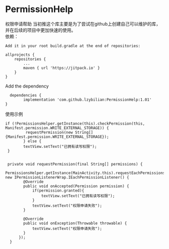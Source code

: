 # PermissionHelp
权限申请帮助   当初推这个库主要是为了尝试在github上创建自己可以维护的库，并在后续的项目中更加快速的使用。  
依赖：  
  
 	Add it in your root build.gradle at the end of repositories:  
  
  	allprojects {
		repositories {
			...
			maven { url 'https://jitpack.io' }
		}
	}  
	
  Add the dependency  
  
	  dependencies {
	        implementation 'com.github.lzybilian:PermissionHelp:1.01'
  	}
使用示例  

	if (!PermissionsHelper.getInstance(this).checkPermission(this, Manifest.permission.WRITE_EXTERNAL_STORAGE)) {
      		 requestPermission(new String[]{Manifest.permission.WRITE_EXTERNAL_STORAGE});
    		} else {
     	  	textView.setText("已拥有读写权限");
  	 }
  
  
	 private void requestPermission(final String[] permissions) {
      	  PermissionsHelper.getInstance(MainActivity.this).requestEachPermissions(permissions, new IPermissionListenerWrap.IEachPermissionListener() {
            @Override
            public void onAccepted(Permission permission) {
                if(permission.granted){
                    textView.setText("已拥有读写权限");
                }
                textView.setText("权限申请失败");
            }

            @Override
            public void onException(Throwable throwable) {
                textView.setText("权限申请失败");
            }
      	  });
  	  }

